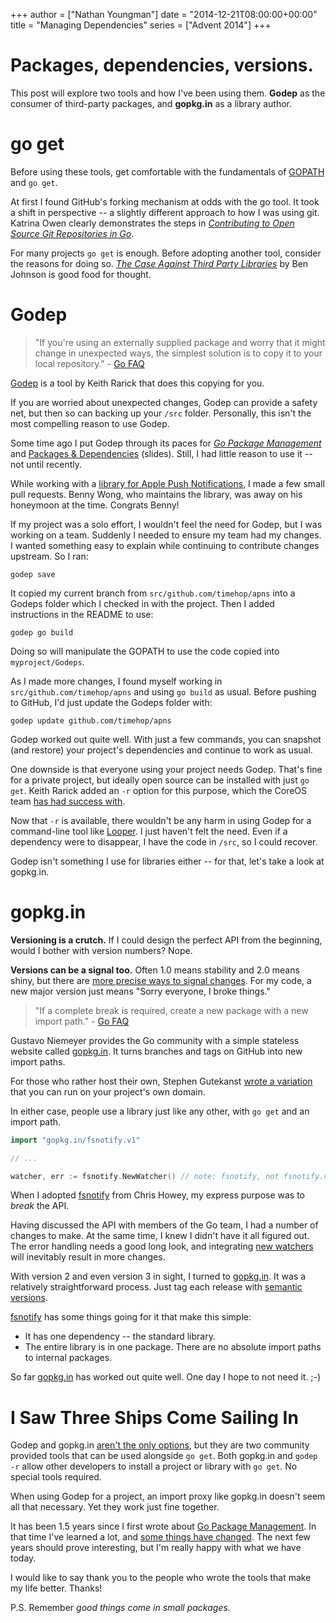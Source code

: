 +++
author = ["Nathan Youngman"]
date = "2014-12-21T08:00:00+00:00"
title = "Managing Dependencies"
series = ["Advent 2014"]
+++

# Packages, dependencies, versions. 

This post will explore two tools and how I've been using them. **Godep** as the consumer of third-party packages, and **gopkg.in** as a library author.

# go get

Before using these tools, get comfortable with the fundamentals of [GOPATH][code] and `go get`. 

At first I found GitHub's forking mechanism at odds with the go tool. It took a shift in perspective -- a slightly different approach to how I was using git. Katrina Owen clearly demonstrates the steps in [*Contributing to Open Source Git Repositories in Go*][remotes].

For many projects `go get` is enough. Before adopting another tool, consider the reasons for doing so. [*The Case Against Third Party Libraries*][case-against-3pl] by Ben Johnson is good food for thought.

# Godep

> "If you're using an externally supplied package and worry that it might change in unexpected ways, the simplest solution is to copy it to your local repository." - [Go FAQ][get_version]

[Godep][] is a tool by Keith Rarick that does this copying for you. 

If you are worried about unexpected changes, Godep can provide a safety net, but then so can backing up your `/src` folder. Personally, this isn't the most compelling reason to use Godep.

Some time ago I put Godep through its paces for [*Go Package Management*][go-packages] and [Packages & Dependencies](https://speakerdeck.com/nathany/go-packages) (slides). Still, I had little reason to use it -- not until recently.

While working with a [library for Apple Push Notifications](https://github.com/timehop/apns), I made a few small pull requests. Benny Wong, who maintains the library, was away on his honeymoon at the time. Congrats Benny!

If my project was a solo effort, I wouldn't feel the need for Godep, but I was working on a team. Suddenly I needed to ensure my team had my changes. I wanted something easy to explain while continuing to contribute changes upstream. So I ran:

```console
godep save
```

It copied my current branch from `src/github.com/timehop/apns` into a Godeps folder which I checked in with the project. Then I added instructions in the README to use:

```console
godep go build
```

Doing so will manipulate the GOPATH to use the code copied into `myproject/Godeps`.

As I made more changes, I found myself working in `src/github.com/timehop/apns` and using `go build` as usual. Before pushing to GitHub, I'd just update the Godeps folder with:

```console
godep update github.com/timehop/apns
```

Godep worked out quite well. With just a few commands, you can snapshot (and restore) your project's dependencies and continue to work as usual.

One downside is that everyone using your project needs Godep. That's fine for a private project, but ideally open source can be installed with just `go get`. Keith Rarick added an `-r` option for this purpose, which the CoreOS team [has had success with][CoreOS].

Now that `-r` is available, there wouldn't be any harm in using Godep for a command-line tool like [Looper](https://github.com/nathany/looper). I just haven't felt the need. Even if a dependency were to disappear, I have the code in `/src`, so I could recover.

Godep isn't something I use for libraries either -- for that, let's take a look at gopkg.in.

# gopkg.in

**Versioning is a crutch.** If I could design the perfect API from the beginning, would I bother with version numbers? Nope.

**Versions can be a signal too.** Often 1.0 means stability and 2.0 means shiny, but there are [more precise ways to signal changes][srcgraph]. For my code, a new major version just means "Sorry everyone, I broke things."

> "If a complete break is required, create a new package with a new import path." - [Go FAQ][get_version]

Gustavo Niemeyer provides the Go community with a simple stateless website called [gopkg.in][]. It turns branches and tags on GitHub into new import paths.

For those who rather host their own, Stephen Gutekanst [wrote a variation][semver] that you can run on your project's own domain.

In either case, people use a library just like any other, with `go get` and an import path.

```go
import "gopkg.in/fsnotify.v1"

// ...

watcher, err := fsnotify.NewWatcher() // note: fsnotify, not fsnotify.v1
```

When I adopted [fsnotify][] from Chris Howey, my express purpose was to *break* the API. 

Having discussed the API with members of the Go team, I had a number of changes to make. At the same time, I knew I didn't have it all figured out. The error handling needs a good long look, and integrating [new watchers](https://github.com/go-fsnotify/fsevents) will inevitably result in more changes.

With version 2 and even version 3 in sight, I turned to [gopkg.in][]. It was a relatively straightforward process. Just tag each release with [semantic versions](http://semver.org/).

[fsnotify][] has some things going for it that make this simple:

* It has one dependency -- the standard library.
* The entire library is in one package. There are no absolute import paths to internal packages.

So far [gopkg.in][] has worked out quite well. One day I hope to not need it. ;-)

# I Saw Three Ships Come Sailing In

Godep and gopkg.in [aren't the only options][PackageManagementTools], but they are two community provided tools that can be used alongside `go get`. Both gopkg.in and `godep -r` allow other developers to install a project or library with `go get`. No special tools required. 

When using Godep for a project, an import proxy like gopkg.in doesn't seem all that necessary. Yet they work just fine together.

It has been 1.5 years since I first wrote about [Go Package Management][history]. In that time I've learned a lot, and [some things have changed](https://github.com/golang/go). The next few years should prove interesting, but I'm really happy with what we have today.

I would like to say thank you to the people who wrote the tools that make my life better. Thanks!

P.S. Remember *good things come in small packages.*

[code]: https://golang.org/doc/code.html
[remotes]: https://blog.splice.com/contributing-open-source-git-repositories-go/
[case-against-3pl]: /advent-2014/case-against-3pl/

[Godep]: https://github.com/tools/godep
[gopkg.in]: http://labix.org/gopkg.in

[get_version]: http://golang.org/doc/faq#get_version
[CoreOS]: https://coreos.com/blog/godep-for-end-user-go-projects/

[go-packages]: http://nathany.com/go-packages/
[fsnotify]: http://fsnotify.org/

[PackageManagementTools]: https://github.com/golang/go/wiki/PackageManagementTools

[history]: https://github.com/nathany/nathany.github.io/commits/master/_posts/2013-07-25-go-packages.md?page=2

[srcgraph]: https://sourcegraph.com/github.com/docker/docker/.pulls/9591/defs
[semver]: https://github.com/azul3d/semver
